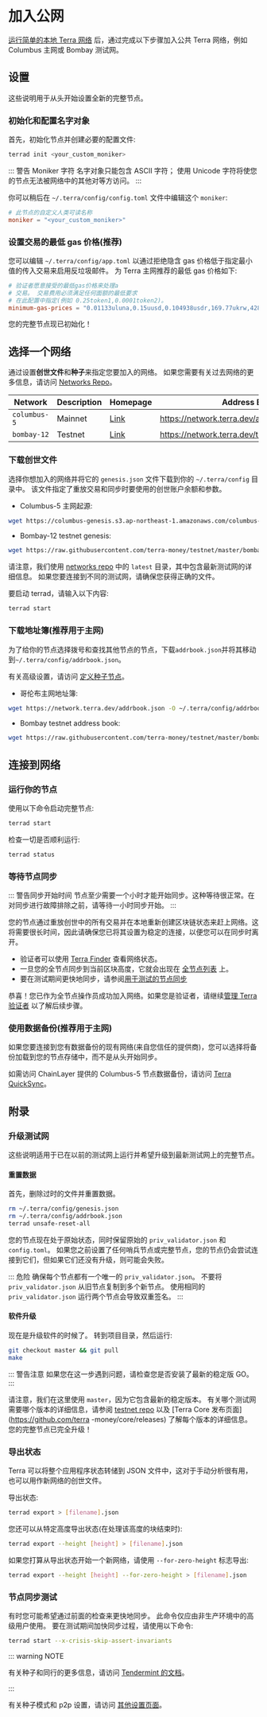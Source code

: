 # 加入公网

[运行简单的本地 Terra 网络](Set-up-private-network.md) 后，通过完成以下步骤加入公共 Terra 网络，例如 Columbus 主网或 Bombay 测试网。

## 设置

这些说明用于从头开始设置全新的完整节点。

### 初始化和配置名字对象

首先，初始化节点并创建必要的配置文件: 

```bash
terrad init <your_custom_moniker>
```

::: 警告 Moniker 字符
名字对象只能包含 ASCII 字符； 使用 Unicode 字符将使您的节点无法被网络中的其他对等方访问。
:::

你可以稍后在 `~/.terra/config/config.toml` 文件中编辑这个 `moniker`:

``` toml
# 此节点的自定义人类可读名称
moniker = "<your_custom_moniker>"
```

### 设置交易的最低 gas 价格(推荐)

您可以编辑 `~/.terra/config/app.toml` 以通过拒绝隐含 gas 价格低于指定最小值的传入交易来启用反垃圾邮件。 为 Terra 主网推荐的最低 gas 价格如下:

``` toml
# 验证者愿意接受的最低gas价格来处理a
# 交易。 交易费用必须满足任何面额的最低要求
# 在此配置中指定(例如 0.25token1,0.0001token2)。
minimum-gas-prices = "0.01133uluna,0.15uusd,0.104938usdr,169.77ukrw,428.571umnt,0.125ueur,0.98ucny,16.37ujpy,0.11ugbp,10.88uinr,0.19ucad,0.14uchf,0.19uaud,0.2usgd,4.62uthb,1.25usek,1.25unok,0.9udkk,2180.0uidr,7.6uphp,1.17uhkd"
```

您的完整节点现已初始化！

## 选择一个网络

通过设置**创世文件**和**种子**来指定您要加入的网络。 如果您需要有关过去网络的更多信息，请访问 [Networks Repo](https://github.com/terra-money/testnet)。

| Network      | Description | Homepage                                                             | Address Book                                    |
| ------------ | ----------- | -------------------------------------------------------------------- | ----------------------------------------------- |
| `columbus-5` | Mainnet     | [Link](https://github.com/terra-money/mainnet/tree/master/columbus-5)| https://network.terra.dev/addrbook.json         |
| `bombay-12`  | Testnet     | [Link](https://github.com/terra-money/testnet/tree/master/bombay-12) | https://network.terra.dev/testnet/addrbook.json |

### 下载创世文件

选择你想加入的网络并将它的 `genesis.json` 文件下载到你的 `~/.terra/config` 目录中。 该文件指定了重放交易和同步时要使用的创世账户余额和参数。

- Columbus-5 主网起源: 

```bash
wget https://columbus-genesis.s3.ap-northeast-1.amazonaws.com/columbus-5-genesis.json -O ~/.terra/config/genesis.json
```
- Bombay-12 testnet genesis:

```bash
wget https://raw.githubusercontent.com/terra-money/testnet/master/bombay-12/genesis.json -I ~/.terra/config/genesis.json
```

请注意，我们使用 [networks repo](https://github.com/terra-money/testnet) 中的 `latest` 目录，其中包含最新测试网的详细信息。 如果您要连接到不同的测试网，请确保您获得正确的文件。

要启动 terrad，请输入以下内容: 
```bash
terrad start
```

### 下载地址簿(推荐用于主网)

为了给你的节点选择拨号和查找其他节点的节点，下载`addrbook.json`并将其移动到`~/.terra/config/addrbook.json`。

有关高级设置，请访问 [定义种子节点](#define-seed-nodes)。

- 哥伦布主网地址簿: 
```bash
wget https://network.terra.dev/addrbook.json -O ~/.terra/config/addrbook.json
```

- Bombay testnet address book:

```bash
wget https://raw.githubusercontent.com/terra-money/testnet/master/bombay-12/addrbook.json -O ~/.terra/config/addrbook.json
```

## 连接到网络

### 运行你的节点

使用以下命令启动完整节点: 
```bash
terrad start
```

检查一切是否顺利运行: 
```bash
terrad status
```

### 等待节点同步

::: 警告同步开始时间
节点至少需要一个小时才能开始同步。这种等待很正常。在对同步进行故障排除之前，请等待一小时同步开始。
:::

您的节点通过重放创世中的所有交易并在本地重新创建区块链状态来赶上网络。这将需要很长时间，因此请确保您已将其设置为稳定的连接，以便您可以在同步时离开。

- 验证者可以使用 [Terra Finder](https://finder.terra.money) 查看网络状态。
- 一旦您的全节点同步到当前区块高度，它就会出现在 [全节点列表](https://terra.stake.id/) 上。
- 要在测试期间更快地同步，请参阅[用于测试的节点同步](#node-sync-for-testing)

恭喜！您已作为全节点操作员成功加入网络。如果您是验证者，请继续[管理 Terra 验证者](/zh/How-to/Manage-a-Terra-validator/Overview.html) 以了解后续步骤。

### 使用数据备份(推荐用于主网)

如果您要连接到您有数据备份的现有网络(来自您信任的提供商)，您可以选择将备份加载到您的节点存储中，而不是从头开始同步。

如需访问 ChainLayer 提供的 Columbus-5 节点数据备份，请访问 [Terra QuickSync](https://terra.quicksync.io/)。

## 附录

### 升级测试网

这些说明适用于已在以前的测试网上运行并希望升级到最新测试网上的完整节点。

#### 重置数据

首先，删除过时的文件并重置数据。

```bash
rm ~/.terra/config/genesis.json
rm ~/.terra/config/addrbook.json
terrad unsafe-reset-all
```

您的节点现在处于原始状态，同时保留原始的 `priv_validator.json` 和 `config.toml`。 如果您之前设置了任何哨兵节点或完整节点，您的节点仍会尝试连接到它们，但如果它们还没有升级，则可能会失败。

::: 危险
确保每个节点都有一个唯一的 `priv_validator.json`。 不要将`priv_validator.json` 从旧节点复制到多个新节点。 使用相同的 `priv_validator.json` 运行两个节点会导致双重签名。
:::

#### 软件升级

现在是升级软件的时候了。 转到项目目录，然后运行: 
```bash
git checkout master && git pull
make
```

::: 警告注意
如果您在这一步遇到问题，请检查您是否安装了最新的稳定版 GO。
:::

请注意，我们在这里使用 `master`，因为它包含最新的稳定版本。 有关哪个测试网需要哪个版本的详细信息，请参阅 [testnet repo](https://github.com/terra-money/testnet) 以及 [Terra Core 发布页面](https://github.com/terra -money/core/releases) 了解每个版本的详细信息。 您的完整节点已完全升级！

### 导出状态

Terra 可以将整个应用程序状态转储到 JSON 文件中，这对于手动分析很有用，也可以用作新网络的创世文件。

导出状态: 

```bash
terrad export > [filename].json
```

您还可以从特定高度导出状态\(在处理该高度的块结束时\):

```bash
terrad export --height [height] > [filename].json
```

如果您打算从导出状态开始一个新网络，请使用 `--for-zero-height` 标志导出: 

```bash
terrad export --height [height] --for-zero-height > [filename].json
```

### 节点同步测试

有时您可能希望通过前面的检查来更快地同步。 此命令仅应由非生产环境中的高级用户使用。 要在测试期间加快同步过程，请使用以下命令: 

```bash
terrad start --x-crisis-skip-assert-invariants
```

::: warning NOTE

有关种子和同行的更多信息，请访问 [Tendermint 的文档](https://github.com/tendermint/tendermint/blob/master/docs/tendermint-core/using-tendermint.md#peers)。

:::

有关种子模式和 p2p 设置，请访问 [其他设置页面](/zh/How-to/Run-a-full-Terra-node/Configure-general-settings.html#additional-settings)。
